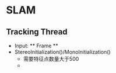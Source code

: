 # SLAM

## Tracking Thread

- Input: ** Frame **
- StereoInitialization()/MonoInitialization()
    - 需要特征点数量大于500
    - 

